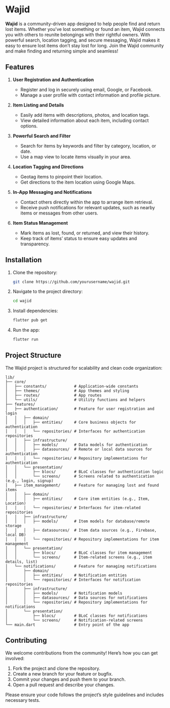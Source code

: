 # Wajid

**Wajid** is a community-driven app designed to help people find and return lost items. Whether you've lost something or found an item, Wajid connects you with others to reunite belongings with their rightful owners. With powerful search, location tagging, and secure messaging, Wajid makes it easy to ensure lost items don’t stay lost for long. Join the Wajid community and make finding and returning simple and seamless!

## Features

1. **User Registration and Authentication**
   - Register and log in securely using email, Google, or Facebook.
   - Manage a user profile with contact information and profile picture.

2. **Item Listing and Details**
   - Easily add items with descriptions, photos, and location tags.
   - View detailed information about each item, including contact options.

3. **Powerful Search and Filter**
   - Search for items by keywords and filter by category, location, or date.
   - Use a map view to locate items visually in your area.

4. **Location Tagging and Directions**
   - Geotag items to pinpoint their location.
   - Get directions to the item location using Google Maps.

5. **In-App Messaging and Notifications**
   - Contact others directly within the app to arrange item retrieval.
   - Receive push notifications for relevant updates, such as nearby items or messages from other users.

6. **Item Status Management**
   - Mark items as lost, found, or returned, and view their history.
   - Keep track of items’ status to ensure easy updates and transparency.

## Installation

1. Clone the repository:
   ```bash
   git clone https://github.com/yourusername/wajid.git
   ```
2. Navigate to the project directory:
   ```bash
   cd wajid
   ```
3. Install dependencies:
   ```bash
   flutter pub get
   ```
4. Run the app:
   ```bash
   flutter run
   ```

## Project Structure

The Wajid project is structured for scalability and clean code organization:
```
lib/
├── core/
│   ├── constants/            # Application-wide constants
│   ├── themes/               # App themes and styling
│   ├── routes/               # App routes
│   └── utils/                # Utility functions and helpers
├── features/
│   ├── authentication/       # Feature for user registration and login
│   │   ├── domain/
│   │   │   ├── entities/     # Core business objects for authentication
│   │   │   └── repositories/ # Interfaces for authentication repositories
│   │   ├── infrastructure/
│   │   │   ├── models/       # Data models for authentication
│   │   │   ├── datasources/  # Remote or local data sources for authentication
│   │   │   └── repositories/ # Repository implementations for authentication
│   │   └── presentation/
│   │       ├── blocs/        # BLoC classes for authentication logic
│   │       └── screens/      # Screens related to authentication (e.g., login, signup)
│   ├── item_management/      # Feature for managing lost and found items
│   │   ├── domain/
│   │   │   ├── entities/     # Core item entities (e.g., Item, Location)
│   │   │   └── repositories/ # Interfaces for item-related repositories
│   │   ├── infrastructure/
│   │   │   ├── models/       # Item models for database/remote storage
│   │   │   ├── datasources/  # Item data sources (e.g., Firebase, local DB)
│   │   │   └── repositories/ # Repository implementations for item management
│   │   └── presentation/
│   │       ├── blocs/        # BLoC classes for item management
│   │       └── screens/      # Item-related screens (e.g., item details, list)
│   └── notifications/        # Feature for managing notifications
│       ├── domain/
│       │   ├── entities/     # Notification entities
│       │   └── repositories/ # Interfaces for notification repositories
│       ├── infrastructure/
│       │   ├── models/       # Notification models
│       │   ├── datasources/  # Data sources for notifications
│       │   └── repositories/ # Repository implementations for notifications
│       └── presentation/
│           ├── blocs/        # BLoC classes for notifications
│           └── screens/      # Notification-related screens
└── main.dart                 # Entry point of the app
```

## Contributing

We welcome contributions from the community! Here’s how you can get involved:

1. Fork the project and clone the repository.
2. Create a new branch for your feature or bugfix.
3. Commit your changes and push them to your branch.
4. Open a pull request and describe your changes.

Please ensure your code follows the project’s style guidelines and includes necessary tests.